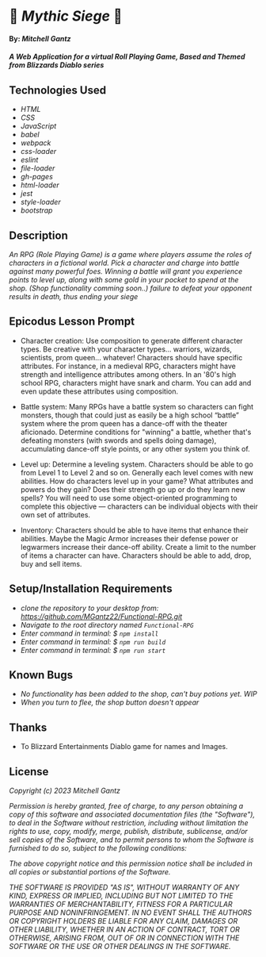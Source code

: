 # :hocho: _Mythic Siege_ :hocho:

#### By: _**Mitchell Gantz**_

#### _A Web Application for a virtual Roll Playing Game, Based and Themed from Blizzards Diablo series_

## Technologies Used

* _HTML_
* _CSS_
* _JavaScript_
* _babel_
* _webpack_
* _css-loader_
* _eslint_
* _file-loader_
* _gh-pages_
* _html-loader_
* _jest_
* _style-loader_
* _bootstrap_

## Description

_An RPG (Role Playing Game) is a game where players assume the roles of characters in a fictional world._
_Pick a character and charge into battle against many powerful foes._
_Winning a battle will grant you experience points to level up, along with some gold in your pocket to spend at the shop. (Shop functionality comming soon..)_
_failure to defeat your opponent results in death, thus ending your siege_

## Epicodus Lesson Prompt
* Character creation: Use composition to generate different character types. Be creative with your character types... warriors, wizards, scientists, prom queen... whatever! Characters should have specific attributes. For instance, in a medieval RPG, characters might have strength and intelligence attributes among others. In an '80's high school RPG, characters might have snark and charm. You can add and even update these attributes using composition.

* Battle system: Many RPGs have a battle system so characters can fight monsters, though that could just as easily be a high school “battle” system where the prom queen has a dance-off with the theater aficionado. Determine conditions for "winning" a battle, whether that's defeating monsters (with swords and spells doing damage), accumulating dance-off style points, or any other system you think of.

* Level up: Determine a leveling system. Characters should be able to go from Level 1 to Level 2 and so on. Generally each level comes with new abilities. How do characters level up in your game? What attributes and powers do they gain? Does their strength go up or do they learn new spells? You will need to use some object-oriented programming to complete this objective — characters can be individual objects with their own set of attributes.

* Inventory: Characters should be able to have items that enhance their abilities. Maybe the Magic Armor increases their defense power or legwarmers increase their dance-off ability. Create a limit to the number of items a character can have. Characters should be able to add, drop, buy and sell items.


## Setup/Installation Requirements

* _clone the repository to your desktop from: https://github.com/MGantz22/Functional-RPG.git_
* _Navigate to the root directory named `Functional-RPG`_
* _Enter command in terminal: $ `npm install`_
* _Enter command in terminal: $ `npm run build`_
* _Enter command in terminal: $ `npm run start`_



## Known Bugs

* _No functionality has been added to the shop, can't buy potions yet. WIP_
* _When you turn to flee, the shop button doesn't appear_


## Thanks
* To Blizzard Entertainments Diablo game for names and Images.

## License

_Copyright (c) 2023 Mitchell Gantz_

_Permission is hereby granted, free of charge, to any person obtaining a copy of this software and associated documentation files (the "Software"), to deal in the Software without restriction, including without limitation the rights to use, copy, modify, merge, publish, distribute, sublicense, and/or sell copies of the Software, and to permit persons to whom the Software is furnished to do so, subject to the following conditions:_

_The above copyright notice and this permission notice shall be included in all copies or substantial portions of the Software._

_THE SOFTWARE IS PROVIDED "AS IS", WITHOUT WARRANTY OF ANY KIND, EXPRESS OR IMPLIED, INCLUDING BUT NOT LIMITED TO THE WARRANTIES OF MERCHANTABILITY, FITNESS FOR A PARTICULAR PURPOSE AND NONINFRINGEMENT. IN NO EVENT SHALL THE AUTHORS OR COPYRIGHT HOLDERS BE LIABLE FOR ANY CLAIM, DAMAGES OR OTHER LIABILITY, WHETHER IN AN ACTION OF CONTRACT, TORT OR OTHERWISE, ARISING FROM, OUT OF OR IN CONNECTION WITH THE SOFTWARE OR THE USE OR OTHER DEALINGS IN THE SOFTWARE._